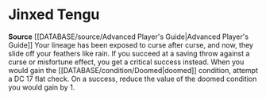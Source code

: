 ﻿---
id: '77'
name: Jinxed Tengu
rarity: Common
rus_type_level: null
source: '[[DATABASE/source/Advanced Player''s Guide|Advanced Player''s Guide]]'
trait: null
type: Heritage

---
# Jinxed Tengu

**Source** [[DATABASE/source/Advanced Player's Guide|Advanced Player's Guide]] 
Your lineage has been exposed to curse after curse, and now, they slide off your feathers like rain. If you succeed at a saving throw against a curse or misfortune effect, you get a critical success instead. When you would gain the [[DATABASE/condition/Doomed|doomed]] condition, attempt a DC 17 flat check. On a success, reduce the value of the doomed condition you would gain by 1.
